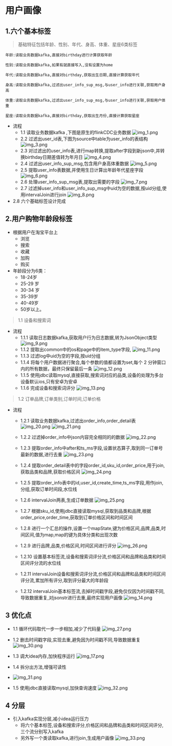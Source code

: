 # 用户画像
## 1.六个基本标签
>基础特征包括年龄、性别、年代、身高、体重、星座6类标签 
```
年龄:读取业务数据kafka,直接对birthday进行计算获取年龄 

性别:读取业务数据kafka,如果有就直接写入,没有设置为home

年代:读取业务数据kafka,直接对birthday,获取出生日期,直接计算获取年代

身高:读取业务数据kafka,过滤出user_info_sup_msg,与user_info进行关联,获取用户身高

体重:读取业务数据kafka,过滤出user_info_sup_msg,与user_info进行关联,获取用户体重

星座:读取业务数据kafka,直接对birthday,获取出生月份,直接计算获取星座

```
- 流程
  - 1.1 读取业务数据kafka ,下图是原生的flinkCDC业务数据
![img_1.png](img_1.png)
  - 2.2 过滤出user_id表,下图为source中table为user_info的表结构
  ![img_3.png](img_3.png)
  - 2.3 对过滤出的user_info表,进行map转换,提取after字段到新json中,并转换birthday日期差值转为年月日
  ![img_4.png](img_4.png)
  - 2.4 过滤出user_info_sup_msg,包含用户身高体重数据
  ![img_5.png](img_5.png)
  - 2.5 提取user_info表数据,并使用生日计算出年龄年代星座字段
  ![img_6.png](img_6.png)
  - 2.6 处理user_info_sup_msg表,提取出需要的字段
  ![img_7.png](img_7.png)
  - 2.7 过滤掉user_info和user_info_sup_msg中uid为空的数据,按uid分组,使用intervalJoin进行join
  ![img_8.png](img_8.png)
- 2.8 六个基础标签设计完成

## 2.用户购物年龄段标签
- 根据用户在淘宝平台上
  - 浏览
  - 搜索
  - 收藏
  - 加购
  - 购买
- 年龄段分为6类：
   - 18-24岁 
   - 25-29 岁
   - 30-34 岁
   - 35-39岁
   - 40-49岁
   - 50岁以上。
> 1.1 设备和搜索词
- 流程
  - 1.1.1 读取日志数据kafka,获取用户行为日志数据,转为JsonObject类型
  ![img_9.png](img_9.png)
  - 1.1.2 提取出common中的os和page中的item_type字段,
  ![img_11.png](img_11.png)
  - 1.1.3 过滤log中uid为空的字段,按uid分组
  - 1.1.4 将每个用户数据进行聚合,每个参数的值都设置为set,每个 2 分钟窗口内的所有数据，最终只保留最后一条
  ![img_12.png](img_12.png)
  - 1.1.5 使用jdbc读取mysql,直接获取,搜索词对应的品类,设备的处理为多台设备默认ios,只有安卓为安卓
  - 1.1.6 完成设备和搜索词评分
  ![img_13.png](img_13.png)





> 1.2 订单品牌,订单类别,订单时间,订单价格
- 流程
  - 1.2.1 读取业务数据kafka,过滤出order_info,order_detail表
![img_20.png](img_20.png)
![img_21.png](img_21.png)
  - 1.2.2 过滤掉order_info中json内容完全相同的的数据
![img_22.png](img_22.png)
  - 1.2.3 提取order_info中after和ts_ms字段,设置状态算子,取到同一订单号最新的数据,进行去重
![img_23.png](img_23.png)
  - 1.2.4 提取order_detail表中的字段order_id,sku_id,order_price,用于join,获取品类和品牌,获取价格区间
![img_24.png](img_24.png)
  - 1.2.5 提取order_info表中的id,user_id,create_time,ts_ms字段,用作join,分组,获取订单时间段,水位线

  - 1.2.6 intervalJoin两表,生成订单数据
![img_25.png](img_25.png)
  - 1.2.7 根据sku_id,使用jdbc直接读取mysql,获取到品类和品牌,根据order_price,order_time,获取到订单价格区间和时间区间

  - 1.2.8 进行一个汇总的操作,设置一个mapState,键为价格区间,品牌,品类,时间区间,值为map,map的键为具体分类和出现次数

  - 1.2.9 进行品牌,品类,价格区间,时间区间进行评分
![img_26.png](img_26.png)
  - 1.2.10 设置基本标签流,设备和搜索词评分流,价格区间和品牌和品类和时间区间评分流的水位线

  - 1.2.11 intervalJoin设备和搜索词评分流,价格区间和品牌和品类和时间区间评分流,累加所有评分,取到评分最大的年龄段

  - 1.2.12 intervalJoin基本标签流,去掉时间戳字段,避免仅仅因为时间戳不同,导致数据重复,对jsonstr进行去重,最终实现用户画像
  ![img_14.png](img_14.png)
## 3 优化点 
- 1.1 循环代码取代一步一步相加,减少了代码量
![img_27.png](img_27.png)
- 1.2 删去时间戳字段,实现去重,避免因为时间戳不同,导致数据重复
![img_30.png](img_30.png)
- 1.3 调大idea内存,加快程序运行
  ![img_17.png](img_17.png)

- 1.4 拆分出方法,增强可读性
- ![img_31.png](img_31.png)
- 1.5 使用jdbc直接读取mysql,加快查询速度
![img_32.png](img_32.png)
## 4 分层
- 引入kafka实现分层,减小idea运行压力
  - 将六个基本标签,设备和搜索评分,价格区间和品牌和品类和时间区间评分,三个流分别写入kafka
  - 另外写一个类读取kafka,进行join,生成用户画像
![img_33.png](img_33.png)

